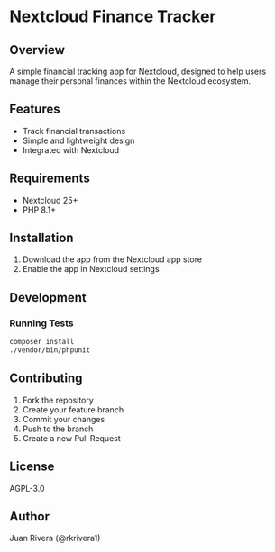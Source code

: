 # Nextcloud Finance Tracker

## Overview
A simple financial tracking app for Nextcloud, designed to help users manage their personal finances within the Nextcloud ecosystem.

## Features
- Track financial transactions
- Simple and lightweight design
- Integrated with Nextcloud

## Requirements
- Nextcloud 25+
- PHP 8.1+

## Installation
1. Download the app from the Nextcloud app store
2. Enable the app in Nextcloud settings

## Development
### Running Tests
```bash
composer install
./vendor/bin/phpunit
```

## Contributing
1. Fork the repository
2. Create your feature branch
3. Commit your changes
4. Push to the branch
5. Create a new Pull Request

## License
AGPL-3.0

## Author
Juan Rivera (@rkrivera1)
